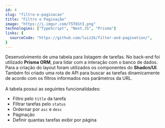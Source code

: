 ```yaml
---
id: 4
slug: "filtro-e-paginacao"
title: "Filtro e Paginação"
image: "https://i.imgur.com/T5T6StI.png"
technologies: ["TypeScript", "Next.JS", "Prisma"]
links: {
  sourceCode: "https://github.com/luiz2k/filter-and-pagination/",
}
---
```


Desenvolvimento de uma tabela para listagem de tarefas. No back-end foi utilizado **Prisma ORM**, para lidar com a interação com o banco de dados. Para a criação do layout foram utilizados os componentes do **Shadcn/UI**. Também foi criado uma rota de API para buscar as tarefas dinamicamente de acordo com os filtros informados nos parâmetros da URL.
<br /><br />
A tabela possui as seguintes funcionalidades:
- Filtro pelo `title` da tarefa
- FIltrar tarefas pelo `status`
- Ordernar por `asc` e `desc`
- Páginação
- Definir quantas tarefas exibir por página
